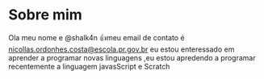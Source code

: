 # Sobre mim
Ola meu nome e @shalk4n
:+1:meu email de contato é nicollas.ordonhes.costa@escola.pr.gov.br
eu estou enteressado em aprender a programar novas linguagens
,eu estou apredendo a programar recentemente a linguagem javasScript e Scratch

